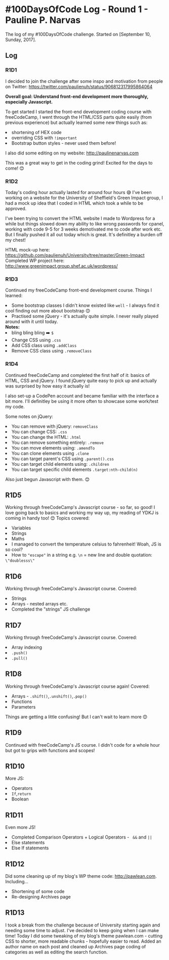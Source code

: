 # #100DaysOfCode Log - Round 1 - Pauline P. Narvas

The log of my #100DaysOfCode challenge. Started on [September 10, Sunday, 2017].

## Log

### R1D1 
I decided to join the challenge after some inspo and motivation from people on Twitter: https://twitter.com/paulienuh/status/906812317995864064

<strong>Overall goal: Understand front-end development more thoroughly, especially Javascript. </strong>

To get started I started the front-end development coding course with freeCodeCamp, I went through the HTML/CSS parts quite easily (from previous experience) but actually learned some new things such as:
<li>shortening of HEX code </li>
<li> overriding CSS with <code>!important</code> </li>
<li>Bootstrap button styles - never used them before!</li>

I also did some editing on my website: http://paulinenarvas.com

This was a great way to get in the coding grind! Excited for the days to come! 😊

### R1D2
Today's coding hour actually lasted for around four hours 😅 I've been working on a website for the University of Sheffield's Green Impact group, I had a mock up idea that I coded in HTML which took a while to be approved. 

I've been trying to convert the HTML website I made to Wordpress for a while but things slowed down my ability to like wrong passwords for cpanel, working with code 9-5 for 3 weeks demotivated me to code after work etc. But I finally pushed it all out today which is great. It's definitley a burden off my chest! 

HTML mock-up here: https://github.com/paulienuh/University/tree/master/Green-Impact
Completed WP project here: http://www.greenimpact.group.shef.ac.uk/wordpress/

### R1D3
Continued my freeCodeCamp front-end development course. Things I learned:

<li>Some bootstrap classes I didn't know existed like <code>well</code> - I always find it cool finding out more about bootstrap 😊</li>
<li>Practised some jQuery - it's actually quite simple. I never really played around with it until today. </li>
<strong>Notes:</strong>
<li>bling bling bling ➡️ <code>$</code></li>
<li>Change CSS using <code>.css</code></li>
<li>Add CSS class using <code>.addClass</code></li>
<li>Remove CSS class using <code>.removeClass</code></li>

### R1D4
Continued freeCodeCamp and completed the first half of it: basics of HTML, CSS and jQuery. I found jQuery quite easy to pick up and actually was surprised by how easy it actually is!

I also set-up a CodePen account and became familiar with the interface a bit more. I'll definitley be using it more often to showcase some work/test my code.

Some notes on jQuery:
<li> You can remove with jQuery: <code>removeClass</code></li>
<li> You can change CSS: <code>.css</code></li>
<li> You can change the HTML: <code>.html</code></li>
<li> You can remove something entirely: <code>.remove</code></li>
<li> You can move elements using: <code>.amendTo</code></li>
<li> You can clone elements using <code>.clone</code></li>
<li> You can target parent's CSS using <code>.parent().css</code></li>
<li> You can target child elements using: <code>.children</code></li>
<li> You can target specific child elements <code>.target:nth-child(n)</code></li>

Also just begun Javascript with them. 😊

## R1D5
Working through freeCodeCamp's Javascript course - so far, so good! I love going back to basics and working my way up, my reading of YDKJ is coming in handy too! 😊 Topics covered:

<li> Variables</li>
<li>Strings</li>
<li>Maths</li>
<li>I managed to convert the temperature celsius to fahrenheit! Woah, JS is so cool? </li>
<li> How to <code>"escape"</code> in a string e.g. <code>\n</code> = new line and double quotation: <code>\"doublesss\"</code></li>

## R1D6
Working through freeCodeCamp's Javascript course. Covered:
<li> Strings</li>
<li>Arrays - nested arrays etc.</li>
<li>Completed the "strings" JS challenge</li>

## R1D7
Working through freeCodeCamp's Javascript course. Covered:
<li>Array indexing</li>
<li><code>.push()</code></li>
<li><code>.pull()</code></li>

## R1D8
Working through freeCodeCamp's Javascript course again! Covered:
<li>Arrays - <code>.shift()</code>,<code>.unshift()</code>,<code>.pop()</code></li>
<li>Functions</li>
<li>Parameters</li>

Things are getting a little confusing! But I can't wait to learn more 😊

## R1D9 
Continued with freeCodeCamp's JS course. I didn't code for a whole hour but got to grips with functions and scopes!

## R1D10 
More JS:
<li>Operators</li> 
<li><code>If</code>,<code>return</code></li>
<li>Boolean</li>

## R1D11
Even more JS!
<li> Completed Comparison Operators + Logical Operators - <code> &&</code> and <code>||</code></li>
  <li>Else statements</li>
  <li>Else If statements</li>
  
  ## R1D12
  Did some cleaning up of my blog's WP theme code: http://pawlean.com. Including...
  <li>Shortening of some code</li>
  <li>Re-designing Archives page</li>
  
  ## R1D13 
  I took a break from the challenge because of University starting again and needing some time to adjust. I've decided to keep going when I can make time!
  Today I did some tweaking of my blog's theme pawlean.com - cutting CSS to shorter, more readable chunks - hopefully easier to read. Added an author name on each post and cleaned up Archives page coding of categories as well as editing the search function. 
